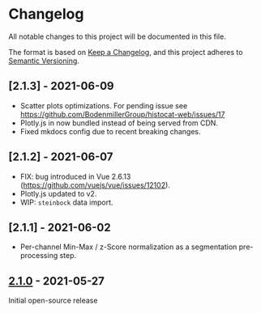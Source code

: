 # Changelog

All notable changes to this project will be documented in this file.

The format is based on [Keep a Changelog](https://keepachangelog.com/en/1.0.0/),
and this project adheres to [Semantic Versioning](https://semver.org/spec/v2.0.0.html).

## [2.1.3] - 2021-06-09

- Scatter plots optimizations. For pending issue see https://github.com/BodenmillerGroup/histocat-web/issues/17
- Plotly.js in now bundled instead of being served from CDN.  
- Fixed mkdocs config due to recent breaking changes.

## [2.1.2] - 2021-06-07

- FIX: bug introduced in Vue 2.6.13 (https://github.com/vuejs/vue/issues/12102).
- Plotly.js updated to v2.  
- WIP: `steinbock` data import.

## [2.1.1] - 2021-06-02

- Per-channel Min-Max / z-Score normalization as a segmentation pre-processing step.

## [2.1.0] - 2021-05-27

Initial open-source release

[2.1.0]: https://github.com/BodenmillerGroup/histocat-web/releases/tag/v2.1.0
